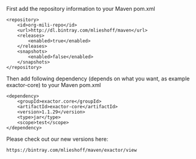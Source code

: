 First add the repository information to your Maven pom.xml

```
<repository>
    <id>org-mili-repo</id>
    <url>http://dl.bintray.com/mlieshoff/maven</url>
    <releases>
        <enabled>true</enabled>
    </releases>
    <snapshots>
        <enabled>false</enabled>
    </snapshots>
</repository>
```

Then add following dependency (depends on what you want, as example exactor-core) to your Maven pom.xml

```
<dependency>
    <groupId>exactor.core</groupId>
    <artifactId>exactor-core</artifactId>
    <version>1.1.29</version>
    <type>jar</type>
    <scope>test</scope>
</dependency>
```

Please check out our new versions here:

```
https://bintray.com/mlieshoff/maven/exactor/view
```
